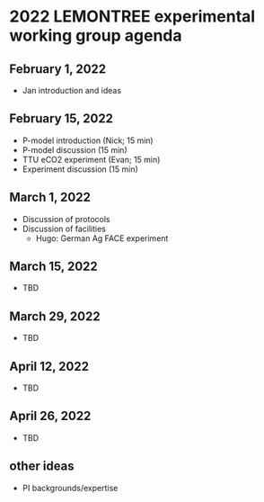 # 2022 LEMONTREE experimental working group agenda

## February 1, 2022
- Jan introduction and ideas

## February 15, 2022
- P-model introduction (Nick; 15 min)
- P-model discussion (15 min)
- TTU eCO2 experiment (Evan; 15 min)
- Experiment discussion (15 min)

## March 1, 2022
- Discussion of protocols
- Discussion of facilities
	- Hugo: German Ag FACE experiment

## March 15, 2022
- TBD

## March 29, 2022
- TBD

## April 12, 2022
- TBD

## April 26, 2022
- TBD

## other ideas
- PI backgrounds/expertise